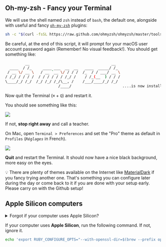 ## Oh-my-zsh - Fancy your Terminal

We will use the shell named `zsh` instead of `bash`, the default one, alongside with useful and fancy [`oh-my-zsh`](https://ohmyz.sh/) plugins:

```bash
sh -c "$(curl -fsSL https://raw.github.com/ohmyzsh/ohmyzsh/master/tools/install.sh)"
```

Be careful, at the end of this script, it will prompt for your macOS user account password again (Remember! No visual feedback!). You should get something like:

```bash
         __                                     __
  ____  / /_     ____ ___  __  __   ____  _____/ /_
 / __ \/ __ \   / __ `__ \/ / / /  /_  / / ___/ __ \
/ /_/ / / / /  / / / / / / /_/ /    / /_(__  ) / / /
\____/_/ /_/  /_/ /_/ /_/\__, /    /___/____/_/ /_/
                        /____/                       ....is now installed!
````

Now quit the Terminal (`⌘` + `Q`) and restart it.

You should see something like this:

![](images/macos_on_my_zsh.png)

If not, **stop right away** and call a teacher.

On Mac, open `Terminal > Preferences` and set the "Pro" theme as default in `Profiles` (*`Réglages`* in French).

![](images/mac-s_terminal_pro.png)

**Quit** and restart the Terminal. It should now have a nice black background, more easy on the eyes.

:bulb: There are plenty of themes available on the Internet like [MaterialDark](https://github.com/lysyi3m/macos-terminal-themes#materialdark-download) if you fancy trying another one. That's something you can configure later during the day or come back to it if you are done with your setup early. Please carry on with the Github setup!

## Apple Silicon computers

<details>
  <summary>Forgot if your computer uses Apple Silicon?</summary>

  &nbsp;


  Copy-paste the following command in the terminal and hit `Enter` to execute the command.
  <!-- TODO(dmilon): update branch when merged to master -->
  ``` bash
  /bin/bash -c "$(curl -fsSL https://raw.githubusercontent.com/lewagon/vscode/master/utils/macos_list_processor_type.sh)"
  ```

  ☝️ The result of the command should indicate whether your computer uses Apple Silicon.

</details>

If your computer uses **Apple Silicon**, run the following command. If not, ignore it.

``` bash
echo 'export RUBY_CONFIGURE_OPTS="--with-openssl-dir=$(brew --prefix openssl@1.1)"' >> ~/.zshrc
```
